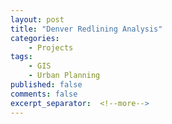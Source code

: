 ```yaml
---
layout: post
title: "Denver Redlining Analysis"
categories:
    - Projects
tags:
    - GIS
    - Urban Planning
published: false
comments: false
excerpt_separator:  <!--more-->
---
```


